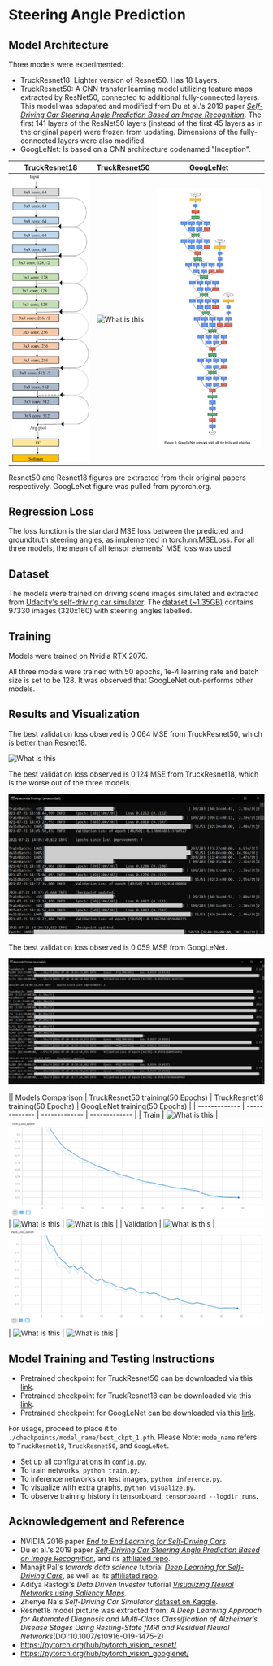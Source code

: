 # Steering Angle Prediction

## Model Architecture ##

Three models were experimented:
* TruckResnet18: Lighter version of Resnet50. Has 18 Layers. 
* TruckResnet50: A CNN transfer learning model utilizing feature maps extracted by ResNet50, connected to additional fully-connected layers. This model was adapated and modified from Du et al.'s 2019 paper [*Self-Driving Car Steering Angle Prediction Based on Image Recognition*](https://arxiv.org/abs/1912.05440). The first 141 layers of the ResNet50 layers (instead of the first 45 layers as in the original paper) were frozen from updating. Dimensions of the fully-connected layers were also modified.
* GoogLeNet: Is based on a CNN architecture codenamed "Inception". 

| TruckResnet18 | TruckResnet50 | GoogLeNet |
| ------------- | ------------- | ------------- |
| ![What is this](./visualizations/Res18_model.png)  | ![What is this](./visualizations/Res_model.png)  | ![What is this](./visualizations/Googlenet_model.png)|

Resnet50 and Resnet18 figures are extracted from their original papers respectively. GoogLeNet figure was pulled from pytorch.org.   

## Regression Loss ##

The loss function is the standard MSE loss between the predicted and groundtruth steering angles, as implemented in [torch.nn.MSELoss](https://pytorch.org/docs/stable/generated/torch.nn.MSELoss.html). For all three models, the mean of all tensor elements' MSE loss was used.

## Dataset ##

The models were trained on driving scene images simulated and extracted from [Udacity's self-driving car simulator](https://github.com/udacity/self-driving-car-sim). The [dataset (~1.35GB)](https://www.kaggle.com/zaynena/selfdriving-car-simulator) contains 97330 images (320x160) with steering angles labelled. 

## Training ##

Models were trained on Nvidia RTX 2070. 

All three models were trained with 50 epochs, 1e-4 learning rate and batch size is set to be 128. It was observed that GoogLeNet out-performs other models.

## Results and Visualization ##

The best validation loss observed is 0.064 MSE from TruckResnet50, which is better than Resnet18. 

![What is this](./visualizations/)

The best validation loss observed is 0.124 MSE from TruckResnet18, which is the worse out of the three models.

![What is this](./visualizations/Resnet18_50_Epoch.png)

The best validation loss observed is 0.059 MSE from GoogLeNet.

![What is this](./visualizations/Googlenet_Epoch_50.png)


|| Models Comparison | TruckResnet50 training(50 Epochs) | TruckResnet18 training(50 Epochs) | GoogLeNet training(50 Epochs) |
| ------------- | ------------- | ------------- | ------------- |
| Train  | ![What is this](./visualizations/)  | ![What is this](./visualizations/Resnet18_train_loss_epoch.png)  | ![What is this](./visualizations/)  | ![What is this](./visualizations/) |
| Validation   | ![What is this](./visualizations/)  | ![What is this](./visualizations/Resnet18_valid_loss_epoch.png)  | ![What is this](./visualizations/)  | ![What is this](./visualizations/)  |

## Model Training and Testing Instructions ##

* Pretrained checkpoint for TruckResnet50 can be downloaded via this [link](https://drive.google.com/file/d/1Z1yOd6AvhJ3fTfvIvRiNeF8fq8xKdfLA/view?usp=sharing). 
* Pretrained checkpoint for TruckResnet18 can be downloaded via this [link](https://drive.google.com/file/d/1qh1CmUuj-f81m5yGcQKkoXOOflTwu6GV/view?usp=sharing). 
* Pretrained checkpoint for GoogLeNet can be downloaded via this [link](https://drive.google.com/file/d/1983XhUgrq4ijwB-TeXDaq3wBhTcaEpNJ/view?usp=sharing). 

For usage, proceed to place it to `./checkpoints/model_name/best_ckpt_1.pth`. Please Note: `mode_name` refers to `TruckResnet18`, `TruckResnet50`, and `GoogLeNet`.

* Set up all configurations in `config.py`.
* To train networks, `python train.py`.
* To inference networks on test images, `python inference.py`.
* To visualize with extra graphs, `python visualize.py`.
* To observe training history in tensorboard, `tensorboard --logdir runs`.

## Acknowledgement and Reference ##

* NVIDIA 2016 paper [*End to End Learning for Self-Driving Cars*](https://arxiv.org/abs/1604.07316).
* Du et al.'s 2019 paper [*Self-Driving Car Steering Angle Prediction Based on Image Recognition*](https://arxiv.org/abs/1912.05440), and its [affiliated repo](https://github.com/FangLintao/Self-Driving-Car).
* Manajit Pal's *towards data science* tutorial [*Deep Learning for Self-Driving Cars*](https://towardsdatascience.com/deep-learning-for-self-driving-cars-7f198ef4cfa2), as well as its [affiliated repo](https://github.com/ManajitPal/DeepLearningForSelfDrivingCars).
* Aditya Rastogi's *Data Driven Investor* tutorial [*Visualizing Neural Networks using Saliency Maps*](https://medium.datadriveninvestor.com/visualizing-neural-networks-using-saliency-maps-in-pytorch-289d8e244ab4).
* Zhenye Na's *Self-Driving Car Simulator* [dataset on Kaggle](https://www.kaggle.com/zaynena/selfdriving-car-simulator).
* Resnet18 model picture was extracted from: *A Deep Learning Approach for Automated Diagnosis and Multi-Class Classification of Alzheimer’s Disease Stages Using Resting-State fMRI and Residual Neural Networks*(DOI:10.1007/s10916-019-1475-2)
* https://pytorch.org/hub/pytorch_vision_resnet/
* https://pytorch.org/hub/pytorch_vision_googlenet/

